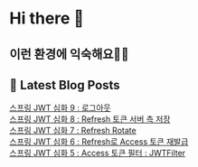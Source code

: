 # Hi there 👋

## 이런 환경에 익숙해요✍🏼

## 📕 Latest Blog Posts

<a href=https://jhyngu.tistory.com/72>스프링 JWT 심화 9 : 로그아웃</a></br><a href=https://jhyngu.tistory.com/71>스프링 JWT 심화 8 : Refresh 토큰 서버 측 저장</a></br><a href=https://jhyngu.tistory.com/70>스프링 JWT 심화 7 : Refresh Rotate</a></br><a href=https://jhyngu.tistory.com/69>스프링 JWT 심화 6 : Refresh로 Access 토큰 재발급</a></br><a href=https://jhyngu.tistory.com/68>스프링 JWT 심화 5 : Access 토큰 필터 : JWTFilter</a></br>